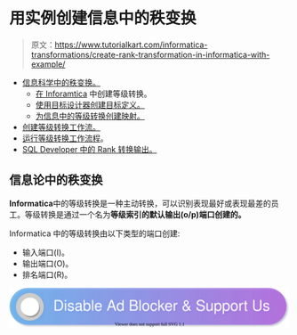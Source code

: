 # 用实例创建信息中的秩变换

> 原文：<https://www.tutorialkart.com/informatica-transformations/create-rank-transformation-in-informatica-with-example/>

*   [信息科学中的秩变换。](#rank)
    *   [在 Inforamtica](#creating) 中创建等级转换。
    *   [使用目标设计器创建目标定义。](#target)
    *   [为信息中的等级转换创建映射。](#mapping)
*   [创建等级转换工作流。](#workflow)
*   [运行等级转换工作流程](#run)。
*   [SQL Developer 中的 Rank 转换输出。](#sql)

## 信息论中的秩变换

**Informatica**中的等级转换是一种主动转换，可以识别表现最好或表现最差的员工。等级转换是通过一个名为**等级索引的默认输出(o/p)端口创建的。**

Informatica 中的等级转换由以下类型的端口创建:

*   输入端口(I)。
*   输出端口(O)。
*   排名端口(R)。

[![](img/925da31b32d6bc3827932f6c8afb11bb.png)](https://www.tutorialkart.com/)